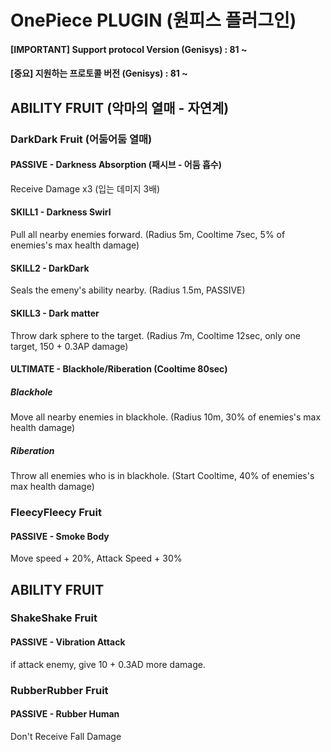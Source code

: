 # OnePiece PLUGIN (원피스 플러그인)

#### [IMPORTANT] Support protocol Version (Genisys) : 81 ~
#### [중요] 지원하는 프로토콜 버전 (Genisys) : 81 ~

## ABILITY FRUIT (악마의 열매 - 자연계)
### DarkDark Fruit (어둠어둠 열매)
#### PASSIVE - Darkness Absorption (패시브 - 어둠 흡수)
Receive Damage x3 (입는 데미지 3배)
#### SKILL1 - Darkness Swirl
Pull all nearby enemies forward. (Radius 5m, Cooltime 7sec, 5% of enemies's max health damage)
#### SKILL2 - DarkDark
Seals the emeny's ability nearby. (Radius 1.5m, PASSIVE)
#### SKILL3 - Dark matter
Throw dark sphere to the target. (Radius 7m, Cooltime 12sec, only one target, 150 + 0.3AP damage)
#### ULTIMATE - Blackhole/Riberation (Cooltime 80sec)
##### Blackhole
Move all nearby enemies in blackhole. (Radius 10m, 30% of enemies's max health damage)
##### Riberation
Throw all enemies who is in blackhole. (Start Cooltime, 40% of enemies's max health damage)

### FleecyFleecy Fruit
#### PASSIVE - Smoke Body
Move speed + 20%, Attack Speed + 30%

## ABILITY FRUIT
### ShakeShake Fruit
#### PASSIVE - Vibration Attack
if attack enemy, give 10 + 0.3AD more damage.

### RubberRubber Fruit
#### PASSIVE - Rubber Human
Don't Receive Fall Damage
